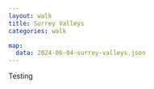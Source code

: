 ```yaml
---
layout: walk
title: Surrey Valleys
categories: walk

map:
  data: 2024-06-04-surrey-valleys.json
---
```


Testing